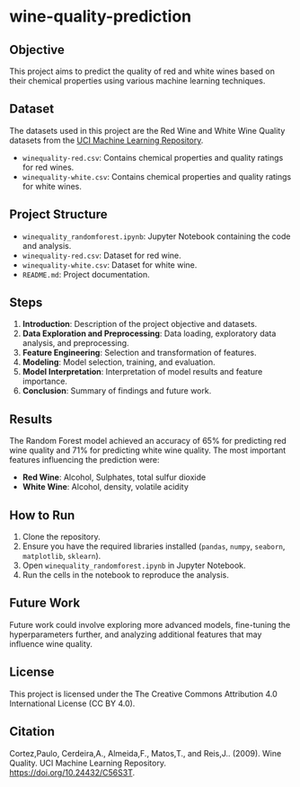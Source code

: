 # wine-quality-prediction

## Objective
This project aims to predict the quality of red and white wines based on their chemical properties using various machine learning techniques.

## Dataset
The datasets used in this project are the Red Wine and White Wine Quality datasets from the [UCI Machine Learning Repository](https://archive.ics.uci.edu/dataset/186/wine+quality).

- `winequality-red.csv`: Contains chemical properties and quality ratings for red wines.
- `winequality-white.csv`: Contains chemical properties and quality ratings for white wines.

## Project Structure
- `winequality_randomforest.ipynb`: Jupyter Notebook containing the code and analysis.
- `winequality-red.csv`: Dataset for red wine.
- `winequality-white.csv`: Dataset for white wine.
- `README.md`: Project documentation.

## Steps
1. **Introduction**: Description of the project objective and datasets.
2. **Data Exploration and Preprocessing**: Data loading, exploratory data analysis, and preprocessing.
3. **Feature Engineering**: Selection and transformation of features.
4. **Modeling**: Model selection, training, and evaluation.
5. **Model Interpretation**: Interpretation of model results and feature importance.
6. **Conclusion**: Summary of findings and future work.

## Results
The Random Forest model achieved an accuracy of 65% for predicting red wine quality and 71% for predicting white wine quality. The most important features influencing the prediction were:
- **Red Wine**: Alcohol, Sulphates, total sulfur dioxide
- **White Wine**: Alcohol, density, volatile acidity

## How to Run
1. Clone the repository.
2. Ensure you have the required libraries installed (`pandas`, `numpy`, `seaborn`, `matplotlib`, `sklearn`).
3. Open `winequality_randomforest.ipynb` in Jupyter Notebook.
4. Run the cells in the notebook to reproduce the analysis.

## Future Work
Future work could involve exploring more advanced models, fine-tuning the hyperparameters further, and analyzing additional features that may influence wine quality.

## License
This project is licensed under the The Creative Commons Attribution 4.0 International License (CC BY 4.0).

## Citation
Cortez,Paulo, Cerdeira,A., Almeida,F., Matos,T., and Reis,J.. (2009). Wine Quality. UCI Machine Learning Repository. https://doi.org/10.24432/C56S3T.
